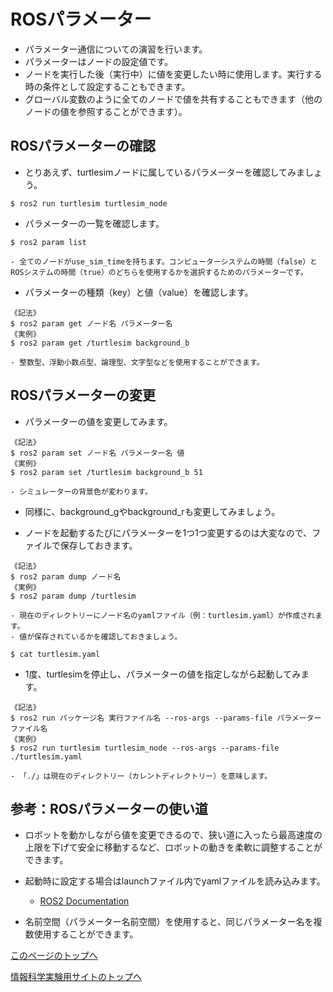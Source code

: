 # ROSパラメーター
- パラメーター通信についての演習を行います。
- パラメーターはノードの設定値です。
- ノードを実行した後（実行中）に値を変更したい時に使用します。実行する時の条件として設定することもできます。
- グローバル変数のように全てのノードで値を共有することもできます（他のノードの値を参照することができます）。

## ROSパラメーターの確認
- とりあえず、turtlesimノードに属しているパラメーターを確認してみましょう。
```
$ ros2 run turtlesim turtlesim_node
```
- パラメーターの一覧を確認します。
```
$ ros2 param list
```
    - 全てのノードがuse_sim_timeを持ちます。コンピューターシステムの時間（false）とROSシステムの時間（true）のどちらを使用するかを選択するためのパラメーターです。

- パラメーターの種類（key）と値（value）を確認します。
```
《記法》
$ ros2 param get ノード名 パラメーター名
《実例》
$ ros2 param get /turtlesim background_b
```
    - 整数型、浮動小数点型、論理型、文字型などを使用することができます。

## ROSパラメーターの変更
- パラメーターの値を変更してみます。
```
《記法》
$ ros2 param set ノード名 パラメーター名 値
《実例》
$ ros2 param set /turtlesim background_b 51
```
    - シミュレーターの背景色が変わります。

- 同様に、background_gやbackground_rも変更してみましょう。

- ノードを起動するたびにパラメーターを1つ1つ変更するのは大変なので、ファイルで保存しておきます。
```
《記法》
$ ros2 param dump ノード名
《実例》
$ ros2 param dump /turtlesim
```
    - 現在のディレクトリーにノード名のyamlファイル（例：turtlesim.yaml）が作成されます。
    - 値が保存されているかを確認しておきましょう。
```
$ cat turtlesim.yaml
```

- 1度、turtlesimを停止し、パラメーターの値を指定しながら起動してみます。
```
《記法》
$ ros2 run パッケージ名 実行ファイル名 --ros-args --params-file パラメーターファイル名
《実例》
$ ros2 run turtlesim turtlesim_node --ros-args --params-file ./turtlesim.yaml
```
    - 「./」は現在のディレクトリー（カレントディレクトリー）を意味します。

## 参考：ROSパラメーターの使い道
- ロボットを動かしながら値を変更できるので、狭い道に入ったら最高速度の上限を下げて安全に移動するなど、ロボットの動きを柔軟に調整することができます。

- 起動時に設定する場合はlaunchファイル内でyamlファイルを読み込みます。
    - [ROS2 Documentation](https://docs.ros.org/en/foxy/Tutorials/Intermediate/Launch/Using-ROS2-Launch-For-Large-Projects.html#loading-parameters-from-yaml-file)

- 名前空間（パラメーター名前空間）を使用すると、同じパラメーター名を複数使用することができます。

[このページのトップへ](#)

[情報科学実験用サイトのトップへ](https://stl-apu.github.io/laboratory_experiments/)
